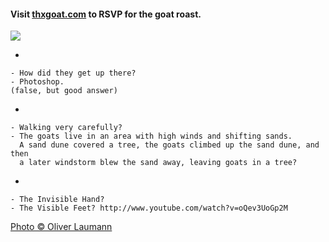 #### Visit [thxgoat.com](http://thxgoat.com) to RSVP for the goat roast.

![](http://farm9.staticflickr.com/8184/8119142781_b02c1e9fab_z.jpg)

-

    - How did they get up there?
    - Photoshop.
    (false, but good answer)

-

    - Walking very carefully?
    - The goats live in an area with high winds and shifting sands. 
      A sand dune covered a tree, the goats climbed up the sand dune, and then 
      a later windstorm blew the sand away, leaving goats in a tree?

-

    - The Invisible Hand?
    - The Visible Feet? http://www.youtube.com/watch?v=oQev3UoGp2M


[Photo © Oliver Laumann](http://www.flickr.com/photos/oliverlaumann/8119142781/in/photostream/)
